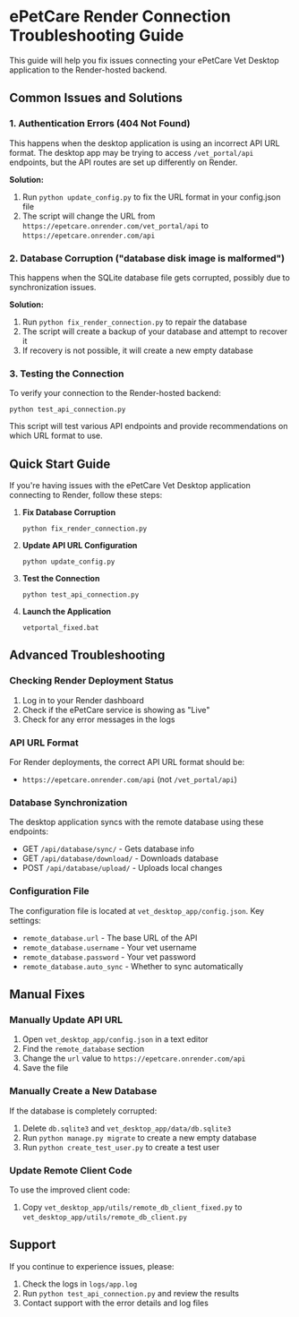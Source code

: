 # ePetCare Render Connection Troubleshooting Guide

This guide will help you fix issues connecting your ePetCare Vet Desktop application to the Render-hosted backend.

## Common Issues and Solutions

### 1. Authentication Errors (404 Not Found)

This happens when the desktop application is using an incorrect API URL format. The desktop app may be trying to access `/vet_portal/api` endpoints, but the API routes are set up differently on Render.

**Solution:**
1. Run `python update_config.py` to fix the URL format in your config.json file
2. The script will change the URL from `https://epetcare.onrender.com/vet_portal/api` to `https://epetcare.onrender.com/api`

### 2. Database Corruption ("database disk image is malformed")

This happens when the SQLite database file gets corrupted, possibly due to synchronization issues.

**Solution:**
1. Run `python fix_render_connection.py` to repair the database
2. The script will create a backup of your database and attempt to recover it
3. If recovery is not possible, it will create a new empty database

### 3. Testing the Connection

To verify your connection to the Render-hosted backend:

```
python test_api_connection.py
```

This script will test various API endpoints and provide recommendations on which URL format to use.

## Quick Start Guide

If you're having issues with the ePetCare Vet Desktop application connecting to Render, follow these steps:

1. **Fix Database Corruption**
   ```
   python fix_render_connection.py
   ```

2. **Update API URL Configuration**
   ```
   python update_config.py
   ```

3. **Test the Connection**
   ```
   python test_api_connection.py
   ```

4. **Launch the Application**
   ```
   vetportal_fixed.bat
   ```

## Advanced Troubleshooting

### Checking Render Deployment Status

1. Log in to your Render dashboard
2. Check if the ePetCare service is showing as "Live"
3. Check for any error messages in the logs

### API URL Format

For Render deployments, the correct API URL format should be:
- `https://epetcare.onrender.com/api` (not `/vet_portal/api`)

### Database Synchronization

The desktop application syncs with the remote database using these endpoints:
- GET `/api/database/sync/` - Gets database info
- GET `/api/database/download/` - Downloads database
- POST `/api/database/upload/` - Uploads local changes

### Configuration File

The configuration file is located at `vet_desktop_app/config.json`. Key settings:

- `remote_database.url` - The base URL of the API
- `remote_database.username` - Your vet username
- `remote_database.password` - Your vet password
- `remote_database.auto_sync` - Whether to sync automatically

## Manual Fixes

### Manually Update API URL

1. Open `vet_desktop_app/config.json` in a text editor
2. Find the `remote_database` section
3. Change the `url` value to `https://epetcare.onrender.com/api`
4. Save the file

### Manually Create a New Database

If the database is completely corrupted:

1. Delete `db.sqlite3` and `vet_desktop_app/data/db.sqlite3`
2. Run `python manage.py migrate` to create a new empty database
3. Run `python create_test_user.py` to create a test user

### Update Remote Client Code

To use the improved client code:

1. Copy `vet_desktop_app/utils/remote_db_client_fixed.py` to `vet_desktop_app/utils/remote_db_client.py`

## Support

If you continue to experience issues, please:
1. Check the logs in `logs/app.log`
2. Run `python test_api_connection.py` and review the results
3. Contact support with the error details and log files